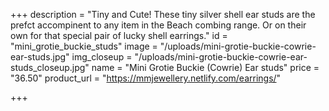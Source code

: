 +++
description = "Tiny and Cute! These tiny silver shell ear studs are the prefct accompinent to any item in the Beach combing range. Or on their own for that special pair of lucky shell earrings."
id = "mini_grotie_buckie_studs"
image = "/uploads/mini-grotie-buckie-cowrie-ear-studs.jpg"
img_closeup = "/uploads/mini-grotie-buckie-cowrie-ear-studs_closeup.jpg"
name = "Mini Grotie Buckie (Cowrie) Ear studs"
price = "36.50"
product_url = "https://mmjewellery.netlify.com/earrings/"

+++
